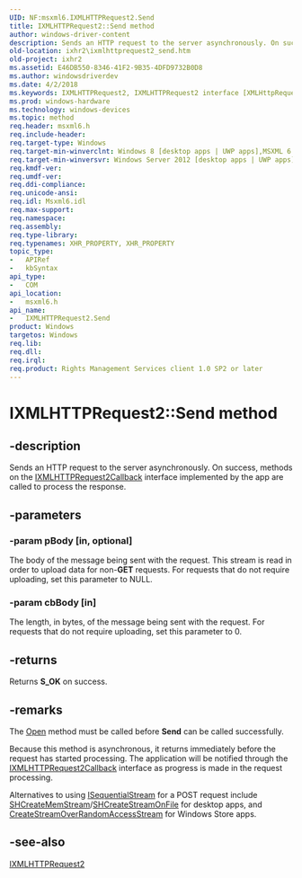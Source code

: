 ```yaml
---
UID: NF:msxml6.IXMLHTTPRequest2.Send
title: IXMLHTTPRequest2::Send method
author: windows-driver-content
description: Sends an HTTP request to the server asynchronously. On success, methods on the IXMLHTTPRequest2Callback interface implemented by the app are called to process the response.
old-location: ixhr2\ixmlhttprequest2_send.htm
old-project: ixhr2
ms.assetid: E46DB550-8346-41F2-9B35-4DFD9732B0D8
ms.author: windowsdriverdev
ms.date: 4/2/2018
ms.keywords: IXMLHTTPRequest2, IXMLHTTPRequest2 interface [XMLHttpRequest2], Send method, IXMLHTTPRequest2::Send, Send method [XMLHttpRequest2], Send method [XMLHttpRequest2], IXMLHTTPRequest2 interface, Send,IXMLHTTPRequest2.Send, ixhr2.ixmlhttprequest2_send, msxml6/IXMLHTTPRequest2::Send
ms.prod: windows-hardware
ms.technology: windows-devices
ms.topic: method
req.header: msxml6.h
req.include-header: 
req.target-type: Windows
req.target-min-winverclnt: Windows 8 [desktop apps | UWP apps],MSXML 6.0 and later
req.target-min-winversvr: Windows Server 2012 [desktop apps | UWP apps]
req.kmdf-ver: 
req.umdf-ver: 
req.ddi-compliance: 
req.unicode-ansi: 
req.idl: Msxml6.idl
req.max-support: 
req.namespace: 
req.assembly: 
req.type-library: 
req.typenames: XHR_PROPERTY, XHR_PROPERTY
topic_type:
-	APIRef
-	kbSyntax
api_type:
-	COM
api_location:
-	msxml6.h
api_name:
-	IXMLHTTPRequest2.Send
product: Windows
targetos: Windows
req.lib: 
req.dll: 
req.irql: 
req.product: Rights Management Services client 1.0 SP2 or later
---
```


# IXMLHTTPRequest2::Send method


## -description


Sends an HTTP request to the server asynchronously. On success, methods on the <a href="https://msdn.microsoft.com/AA4B3F4C-6E28-458B-BE25-6CCE8865FC71">IXMLHTTPRequest2Callback</a> interface implemented by the app are called to process the response.


## -parameters




### -param pBody [in, optional]

The body of the message being sent with the request. This stream is read in order to upload data for non-<b>GET</b> requests. For requests that do not require uploading, set this parameter to NULL.


### -param cbBody [in]

The length, in bytes, of the message being sent with the request. For requests that do not require uploading, set this parameter to 0.


## -returns



Returns <b>S_OK</b> on success.




## -remarks



The <a href="https://msdn.microsoft.com/library/windows/hardware/hh451153">Open</a> method must be called before <b>Send</b> can be called successfully.

Because this method is asynchronous, it returns immediately before the request has started processing.  The application will be notified through the <a href="https://msdn.microsoft.com/AA4B3F4C-6E28-458B-BE25-6CCE8865FC71">IXMLHTTPRequest2Callback</a> interface as progress is made in the request processing.

Alternatives to using <a href="https://msdn.microsoft.com/c1d33800-d2f1-4942-92fa-e115f524c23c">ISequentialStream</a>  for a POST request include <a href="https://msdn.microsoft.com/f3ae8241-f3a6-4007-a10f-ff05960c5de8">SHCreateMemStream</a>/<a href="https://msdn.microsoft.com/9b1fd6c4-d7b0-40b9-bc9f-ea062a1079c1">SHCreateStreamOnFile</a> for desktop apps, and <a href="https://msdn.microsoft.com/F9AB8A34-8AB1-4EF1-8659-DAD5713A89BF">CreateStreamOverRandomAccessStream</a> for Windows Store apps.




## -see-also




<a href="https://msdn.microsoft.com/BBC11C4A-AECF-4D6D-8275-3E852E309908">IXMLHTTPRequest2</a>
 

 

